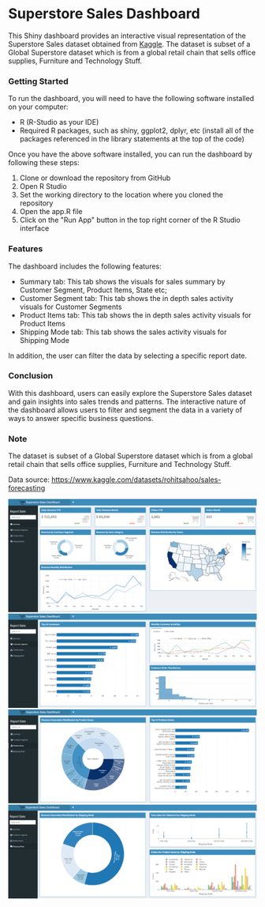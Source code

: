 # Superstore Sales Dashboard

This Shiny dashboard provides an interactive visual representation of the Superstore Sales dataset obtained from [Kaggle](https://www.kaggle.com/datasets/rohitsahoo/sales-forecasting). The dataset is subset of a Global Superstore dataset which is from a global retail chain that sells office supplies, Furniture and Technology Stuff.

### Getting Started

To run the dashboard, you will need to have the following software installed on your computer:

* R (R-Studio as your IDE)
* Required R packages, such as shiny, ggplot2, dplyr, etc (install all of the packages referenced in the library statements at the top of the code)

Once you have the above software installed, you can run the dashboard by following these steps:

1. Clone or download the repository from GitHub
2. Open R Studio
3. Set the working directory to the location where you cloned the repository
4. Open the app.R file
5. Click on the "Run App" button in the top right corner of the R Studio interface

### Features

The dashboard includes the following features:

* Summary tab: This tab shows the visuals for sales summary by Customer Segment, Product Items, State etc;
* Customer Segment tab: This tab shows the in depth sales activity visuals for Customer Segments
* Product Items tab: This tab shows the in depth sales activity visuals for Product Items
* Shipping Mode tab: This tab shows the sales activity visuals for Shipping Mode

In addition, the user can filter the data by selecting a specific report date.

### Conclusion

With this dashboard, users can easily explore the Superstore Sales dataset and gain insights into sales trends and patterns. The interactive nature of the dashboard allows users to filter and segment the data in a variety of ways to answer specific business questions.

### Note

The dataset is subset of a Global Superstore dataset which is from a global retail chain that sells office supplies, Furniture and Technology Stuff.

Data source: <https://www.kaggle.com/datasets/rohitsahoo/sales-forecasting>

![summary tab](/www/screenshots/summary-tab.png "Summary Tab")
![Customer Segment tab](/www/screenshots/Customer-Segment-tab.png "Customer Segment Tab")
![Product Items tab](/www/screenshots/Product-Items-tab.png "Product Items Tab")
![Shipping Mode tab](/www/screenshots/Shipping-Mode-tab.png "Shipping Mode Tab")
